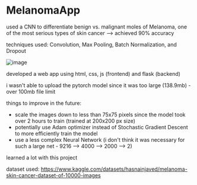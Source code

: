 # MelanomaApp

used a CNN to differentiate benign vs. malignant moles of Melanoma, one of the most serious types of skin cancer --> achieved 90% accuracy

techniques used: Convolution, Max Pooling, Batch Normalization, and Dropout

![image](https://github.com/kanishkrr/MelanomaApp/assets/138060333/2c0f221a-d677-49ec-8791-ba184e54b86a)

developed a web app using html, css, js (frontend) and flask (backend)

i wasn't able to upload the pytorch model since it was too large (138.9mb) - over 100mb file limit

things to improve in the future:

- scale the images down to less than 75x75 pixels since the model took over 2 hours to train (trained at 200x200 px size)
- potentially use Adam optimizer instead of Stochastic Gradient Descent to more efficiently train the model
- use a less complex Neural Network (i don't think it was necessary for such a large net - 9216 --> 4000 --> 2000 --> 2)

learned a lot with this project

dataset used: https://www.kaggle.com/datasets/hasnainjaved/melanoma-skin-cancer-dataset-of-10000-images

